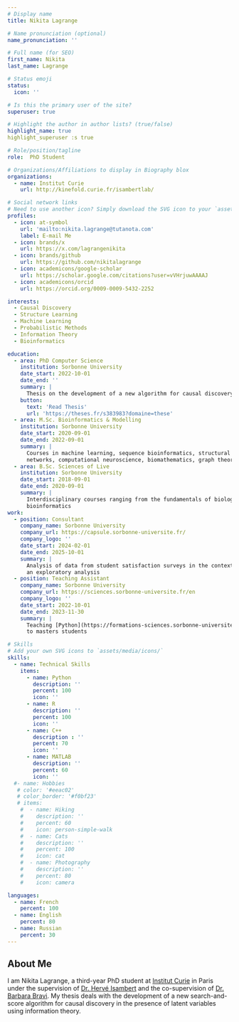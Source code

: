 ```yaml
---
# Display name
title: Nikita Lagrange

# Name pronunciation (optional)
name_pronunciation: ''

# Full name (for SEO)
first_name: Nikita
last_name: Lagrange

# Status emoji
status:
  icon: ''

# Is this the primary user of the site?
superuser: true

# Highlight the author in author lists? (true/false)
highlight_name: true
highlight_superuser :s true

# Role/position/tagline
role:  PhD Student

# Organizations/Affiliations to display in Biography blox
organizations:
  - name: Institut Curie
    url: http://kinefold.curie.fr/isambertlab/

# Social network links
# Need to use another icon? Simply download the SVG icon to your `assets/media/icons/` folder.
profiles:
  - icon: at-symbol
    url: 'mailto:nikita.lagrange@tutanota.com'
    label: E-mail Me
  - icon: brands/x
    url: https://x.com/lagrangenikita
  - icon: brands/github
    url: https://github.com/nikitalagrange
  - icon: academicons/google-scholar
    url: https://scholar.google.com/citations?user=vVHrjuwAAAAJ
  - icon: academicons/orcid
    url: https://orcid.org/0009-0009-5432-2252

interests:
  - Causal Discovery
  - Structure Learning
  - Machine Learning
  - Probabilistic Methods
  - Information Theory
  - Bioinformatics 

education:
  - area: PhD Computer Science
    institution: Sorbonne University
    date_start: 2022-10-01
    date_end: ''
    summary: |
      Thesis on the development of a new algorithm for causal discovery in the presence of latent variables. Supervised by [Dr. Hervé Isambert](http://kinefold.curie.fr/isambertlab) and co-supervised by [Dr. Barbara Bravi](https://profiles.imperial.ac.uk/b.bravi21) 
    button:
      text: 'Read Thesis'
      url: 'https://theses.fr/s383983?domaine=these'
  - area: M.Sc. Bioinformatics & Modelling
    institution: Sorbonne University
    date_start: 2020-09-01
    date_end: 2022-09-01
    summary: |
      Courses in machine learning, sequence bioinformatics, structural bioinformatics, biological
      networks, computational neuroscience, biomathematics, graph theory
  - area: B.Sc. Sciences of Live
    institution: Sorbonne University
    date_start: 2018-09-01
    date_end: 2020-09-01
    summary: |
      Interdisciplinary courses ranging from the fundamentals of biology to biomathematics and
      bioinformatics
work:
  - position: Consultant
    company_name: Sorbonne University
    company_url: https://capsule.sorbonne-universite.fr/
    company_logo: ''
    date_start: 2024-02-01
    date_end: 2025-10-01
    summary: |
      Analysis of data from student satisfaction surveys in the context of a new pedagogy using
      an exploratory analysis
  - position: Teaching Assistant
    company_name: Sorbonne University
    company_url: https://sciences.sorbonne-universite.fr/en
    company_logo: ''
    date_start: 2022-10-01
    date_end: 2023-11-30
    summary: |
      Teaching [Python](https://formations-sciences.sorbonne-universite.fr/dl/UE%20licences/UE_licence_cycle_integration/LU1IN001.pdf) and [C](https://formations-sciences.sorbonne-universite.fr/dl/UE%20licences/UE_licence_cycle_integration/LU1IN002.pdf) programming to undergraduates and biological network inference
      to masters students

# Skills
# Add your own SVG icons to `assets/media/icons/`
skills:
  - name: Technical Skills
    items:
      - name: Python
        description: ''
        percent: 100
        icon: ''
      - name: R
        description: ''
        percent: 100
        icon: ''
      - name: C++
        description : ''
        percent: 70
        icon: ''
      - name: MATLAB
        description: ''
        percent: 60
        icon: ''
  #- name: Hobbies
   # color: '#eeac02'
   # color_border: '#f0bf23'
   # items:
    #  - name: Hiking
    #    description: ''
    #    percent: 60
    #    icon: person-simple-walk
    #  - name: Cats
    #    description: ''
    #    percent: 100
    #    icon: cat
    #  - name: Photography
    #    description: ''
    #    percent: 80
    #    icon: camera

languages:
  - name: French
    percent: 100
  - name: English
    percent: 80
  - name: Russian
    percent: 30
---
```


## About Me

I am Nikita Lagrange, a third-year PhD student at [Institut Curie](https://institut-curie.org/institut-curie-research-center) in Paris under the supervision of [Dr. Hervé Isambert](http://kinefold.curie.fr/isambertlab) and the co-supervision of [Dr. Barbara Bravi](https://profiles.imperial.ac.uk/b.bravi21). My thesis deals with the development of a new search-and-score algorithm for causal discovery in the presence of latent variables using information theory. 